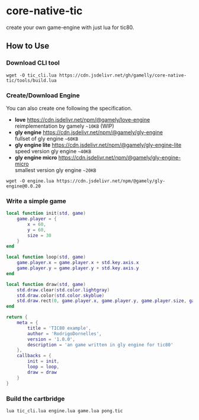 # core-native-tic
create your own game-engine with just lua for tic80.

## How to Use

### Download CLI tool

```
wget -O tic_cli.lua https://cdn.jsdelivr.net/gh/gamelly/core-native-tic/tools/build.lua
```

### Create/Download Engine

You can also create one following the specification.

 * **love** <https://cdn.jsdelivr.net/npm/@gamely/love-engine><br/>reimplementation by gamely `~10KB` (WIP)
 * **gly engine** <https://cdn.jsdelivr.net/npm/@gamely/gly-engine><br/>fullset of gly engine `~60KB`
 * **gly engine lite** <https://cdn.jsdelivr.net/npm/@gamely/gly-engine-lite><br/>speed version gly engine `~40KB`
 * **gly engine micro** <https://cdn.jsdelivr.net/npm/@gamely/gly-engine-micro><br/>smallest version gly engine `~20KB`

```
wget -O engine.lua https://cdn.jsdelivr.net/npm/@gamely/gly-engine@0.0.20
```

### Write a simple game

```lua
local function init(std, game)
    game.player = {
        x = 60,
        y = 60,
        size = 30
    }
end

local function loop(std, game)
    game.player.x = game.player.x + std.key.axis.x
    game.player.y = game.player.y + std.key.axis.y
end

local function draw(std, game)
    std.draw.clear(std.color.lightgray)
    std.draw.color(std.color.skyblue)
    std.draw.rect(0, game.player.x, game.player.y, game.player.size, game.player.size)
end

return {
    meta = {
        title = 'TIC80 example',
        author = 'RodrigoDornelles',
        version = '1.0.0',
        description = 'an game written in gly engine for tic80'
    },
    callbacks = {
        init = init,
        loop = loop,
        draw = draw
    }
}
```

### Build the cartbridge

```
lua tic_cli.lua engine.lua game.lua pong.tic
```
